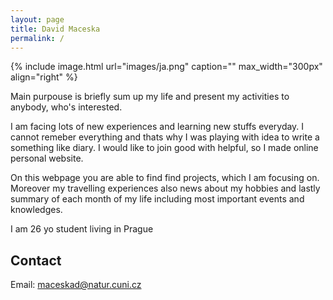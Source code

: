 ```yaml
---
layout: page
title: David Maceska
permalink: /
---
```


{% include image.html url="images/ja.png" caption="" max_width="300px" align="right" %}

Main purpouse is briefly sum up my life and present my activities to anybody, who's interested. <br>

I am facing lots of new experiences and learning new stuffs everyday. I cannot remeber everything and thats why I was playing with idea to write a something like diary. I would like to join good with helpful, so I made online personal website.<br>

On this webpage you are able to find find projects, which I am focusing on. Moreover my travelling experiences also news about my hobbies and lastly summary of each month of my life including most important events and knowledges.<br>

I am 26 yo student living in Prague

## Contact

Email: [maceskad@natur.cuni.cz]


[maceskad@natur.cuni.cz]: mailto:maceskad@natur.cuni.cz
